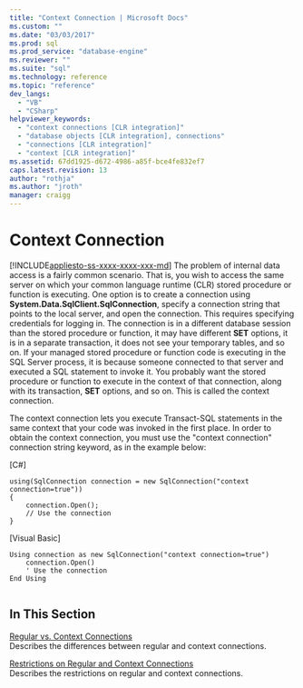 ```yaml
---
title: "Context Connection | Microsoft Docs"
ms.custom: ""
ms.date: "03/03/2017"
ms.prod: sql
ms.prod_service: "database-engine"
ms.reviewer: ""
ms.suite: "sql"
ms.technology: reference
ms.topic: "reference"
dev_langs: 
  - "VB"
  - "CSharp"
helpviewer_keywords: 
  - "context connections [CLR integration]"
  - "database objects [CLR integration], connections"
  - "connections [CLR integration]"
  - "context [CLR integration]"
ms.assetid: 67dd1925-d672-4986-a85f-bce4fe832ef7
caps.latest.revision: 13
author: "rothja"
ms.author: "jroth"
manager: craigg
---
```

# Context Connection
[!INCLUDE[appliesto-ss-xxxx-xxxx-xxx-md](../../../includes/appliesto-ss-xxxx-xxxx-xxx-md.md)]
  The problem of internal data access is a fairly common scenario. That is, you wish to access the same server on which your common language runtime (CLR) stored procedure or function is executing. One option is to create a connection using **System.Data.SqlClient.SqlConnection**, specify a connection string that points to the local server, and open the connection. This requires specifying credentials for logging in. The connection is in a different database session than the stored procedure or function, it may have different **SET** options, it is in a separate transaction, it does not see your temporary tables, and so on. If your managed stored procedure or function code is executing in the SQL Server process, it is because someone connected to that server and executed a SQL statement to invoke it. You probably want the stored procedure or function to execute in the context of that connection, along with its transaction, **SET** options, and so on. This is called the context connection.  
  
 The context connection lets you execute Transact-SQL statements in the same context that your code was invoked in the first place. In order to obtain the context connection, you must use the "context connection" connection string keyword, as in the example below:  
  
 [C#]  
  
```  
using(SqlConnection connection = new SqlConnection("context connection=true"))   
{  
    connection.Open();  
    // Use the connection  
}  
```  
  
 [Visual Basic]  
  
```  
Using connection as new SqlConnection("context connection=true")  
    connection.Open()  
    ' Use the connection  
End Using  
  
```  
  
## In This Section  
 [Regular vs. Context Connections](../../../relational-databases/clr-integration/data-access/context-connections-vs-regular-connections.md)  
 Describes the differences between regular and context connections.  
  
 [Restrictions on Regular and Context Connections](../../../relational-databases/clr-integration/data-access/context-connections-and-regular-connections-restrictions.md)  
 Describes the restrictions on regular and context connections.  
  
  

